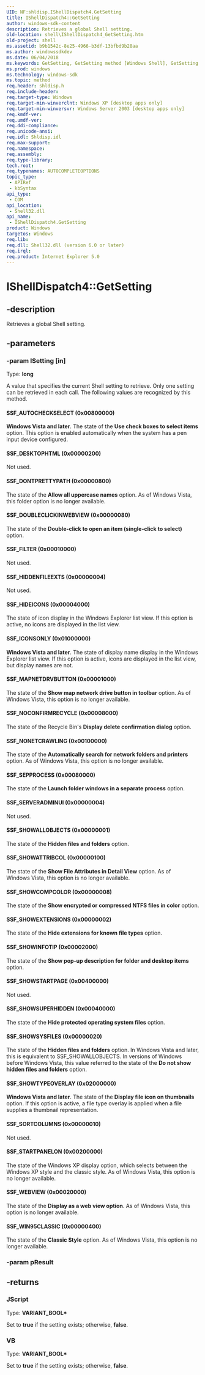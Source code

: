 ```yaml
---
UID: NF:shldisp.IShellDispatch4.GetSetting
title: IShellDispatch4::GetSetting
author: windows-sdk-content
description: Retrieves a global Shell setting.
old-location: shell\IShellDispatch4_GetSetting.htm
old-project: shell
ms.assetid: b9b1542c-8e25-4966-b3df-13bfbd9b28aa
ms.author: windowssdkdev
ms.date: 06/04/2018
ms.keywords: GetSetting, GetSetting method [Windows Shell], GetSetting method [Windows Shell],IShellDispatch4 object, IShellDispatch4 object [Windows Shell],GetSetting method, IShellDispatch4.GetSetting, IShellDispatch4::GetSetting, SSF_AUTOCHECKSELECT, SSF_DESKTOPHTML, SSF_DONTPRETTYPATH, SSF_DOUBLECLICKINWEBVIEW, SSF_FILTER, SSF_HIDDENFILEEXTS, SSF_HIDEICONS, SSF_ICONSONLY, SSF_MAPNETDRVBUTTON, SSF_NOCONFIRMRECYCLE, SSF_NONETCRAWLING, SSF_SEPPROCESS, SSF_SERVERADMINUI, SSF_SHOWALLOBJECTS, SSF_SHOWATTRIBCOL, SSF_SHOWCOMPCOLOR, SSF_SHOWEXTENSIONS, SSF_SHOWINFOTIP, SSF_SHOWSTARTPAGE, SSF_SHOWSUPERHIDDEN, SSF_SHOWSYSFILES, SSF_SHOWTYPEOVERLAY, SSF_SORTCOLUMNS, SSF_STARTPANELON, SSF_WEBVIEW, SSF_WIN95CLASSIC, _shell_IShellDispatch4_GetSetting, shell.IShellDispatch4_GetSetting
ms.prod: windows
ms.technology: windows-sdk
ms.topic: method
req.header: shldisp.h
req.include-header: 
req.target-type: Windows
req.target-min-winverclnt: Windows XP [desktop apps only]
req.target-min-winversvr: Windows Server 2003 [desktop apps only]
req.kmdf-ver: 
req.umdf-ver: 
req.ddi-compliance: 
req.unicode-ansi: 
req.idl: Shldisp.idl
req.max-support: 
req.namespace: 
req.assembly: 
req.type-library: 
tech.root: 
req.typenames: AUTOCOMPLETEOPTIONS
topic_type:
 - APIRef
 - kbSyntax
api_type:
 - COM
api_location:
 - Shell32.dll
api_name:
 - IShellDispatch4.GetSetting
product: Windows
targetos: Windows
req.lib: 
req.dll: Shell32.dll (version 6.0 or later)
req.irql: 
req.product: Internet Explorer 5.0
---
```


# IShellDispatch4::GetSetting


## -description


Retrieves a global Shell setting.


## -parameters




### -param lSetting [in]

Type: <b>long</b>

A value that specifies the current Shell setting to retrieve. Only one setting can be retrieved in each call. The following values are recognized by this method.



#### SSF_AUTOCHECKSELECT (0x00800000)

<b>Windows Vista and later</b>. The state of the <b>Use check boxes to select items</b> option. This option is enabled automatically when the system has a pen input device configured.



#### SSF_DESKTOPHTML (0x00000200)

Not used.



#### SSF_DONTPRETTYPATH (0x00000800)

The state of the <b>Allow all uppercase names</b> option. As of Windows Vista, this folder option is no longer available.



#### SSF_DOUBLECLICKINWEBVIEW (0x00000080)

The state of the <b>Double-click to open an item (single-click to select)</b> option.



#### SSF_FILTER (0x00010000)

Not used.



#### SSF_HIDDENFILEEXTS (0x00000004)

Not used.



#### SSF_HIDEICONS (0x00004000)

The state of icon display in the Windows Explorer list view. If this option is active, no icons are displayed in the list view.



#### SSF_ICONSONLY (0x01000000)

<b>Windows Vista and later</b>. The state of display name display in the Windows Explorer list view. If this option is active, icons are displayed in the list view, but display names are not.



#### SSF_MAPNETDRVBUTTON (0x00001000)

The state of the <b>Show map network drive button in toolbar</b> option. As of Windows Vista, this option is no longer available.



#### SSF_NOCONFIRMRECYCLE (0x00008000)

The state of the Recycle Bin's <b>Display delete confirmation dialog</b> option.



#### SSF_NONETCRAWLING (0x00100000)

The state of the <b>Automatically search for network folders and printers</b> option. As of Windows Vista, this option is no longer available.



#### SSF_SEPPROCESS (0x00080000)

The state of the <b>Launch folder windows in a separate process</b> option.



#### SSF_SERVERADMINUI (0x00000004)

Not used.



#### SSF_SHOWALLOBJECTS (0x00000001)

The state of the <b>Hidden files and folders</b> option.



#### SSF_SHOWATTRIBCOL (0x00000100)

The state of the <b>Show File Attributes in Detail View</b> option. As of Windows Vista, this option is no longer available.



#### SSF_SHOWCOMPCOLOR (0x00000008)

The state of the <b>Show encrypted or compressed NTFS files in color</b> option.



#### SSF_SHOWEXTENSIONS (0x00000002)

The state of the <b>Hide extensions for known file types</b> option.



#### SSF_SHOWINFOTIP (0x00002000)

The state of the <b>Show pop-up description for folder and desktop items</b> option.



#### SSF_SHOWSTARTPAGE (0x00400000)

Not used.



#### SSF_SHOWSUPERHIDDEN (0x00040000)

The state of the <b>Hide protected operating system files</b> option.



#### SSF_SHOWSYSFILES (0x00000020)

The state of the <b>Hidden files and folders</b> option. In Windows Vista and later, this is equivalent to SSF_SHOWALLOBJECTS. In versions of Windows before Windows Vista, this value referred to the state of the <b>Do not show hidden files and folders</b> option.



#### SSF_SHOWTYPEOVERLAY (0x02000000)

<b>Windows Vista and later</b>. The state of the <b>Display file icon on thumbnails</b> option. If this option is active, a file type overlay is applied when a file supplies a thumbnail representation.



#### SSF_SORTCOLUMNS (0x00000010)

Not used.



#### SSF_STARTPANELON (0x00200000)

The state of the Windows XP display option, which selects between the Windows XP style and the classic style. As of Windows Vista, this option is no longer available.



#### SSF_WEBVIEW (0x00020000)

The state of the <b>Display as a web view option</b>. As of Windows Vista, this option is no longer available.



#### SSF_WIN95CLASSIC (0x00000400)

The state of the <b>Classic Style</b> option. As of Windows Vista, this option is no longer available.


### -param pResult






## -returns



<h3>JScript</h3>
Type: <b>VARIANT_BOOL*</b>

Set to <b>true</b> if the setting exists; otherwise, <b>false</b>.

<h3>VB</h3>
Type: <b>VARIANT_BOOL*</b>

Set to <b>true</b> if the setting exists; otherwise, <b>false</b>.



